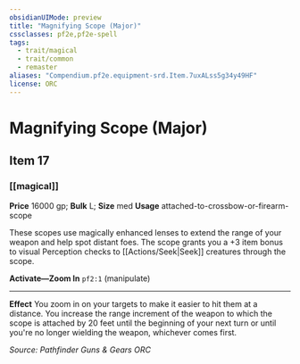 ```yaml
---
obsidianUIMode: preview
title: "Magnifying Scope (Major)"
cssclasses: pf2e,pf2e-spell
tags:
  - trait/magical
  - trait/common
  - remaster
aliases: "Compendium.pf2e.equipment-srd.Item.7uxALss5g34y49HF"
license: ORC
---
```

# Magnifying Scope (Major)
## Item 17
### [[magical]]


**Price** 16000 gp; 
**Bulk** L; **Size** med
**Usage** attached-to-crossbow-or-firearm-scope

These scopes use magically enhanced lenses to extend the range of your weapon and help spot distant foes. The scope grants you a +3 item bonus to visual Perception checks to [[Actions/Seek|Seek]] creatures through the scope.

**Activate—Zoom In** `pf2:1` (manipulate)

* * *

**Effect** You zoom in on your targets to make it easier to hit them at a distance. You increase the range increment of the weapon to which the scope is attached by 20 feet until the beginning of your next turn or until you're no longer wielding the weapon, whichever comes first.

*Source: Pathfinder Guns & Gears*
*ORC*